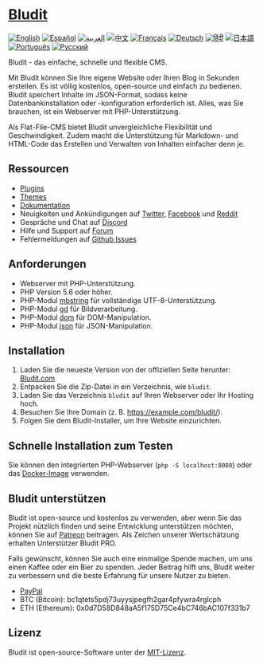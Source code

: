# [Bludit](https://www.bludit.com/de/)

[![English](https://img.shields.io/badge/Language-English-blue.svg)](README.md)
[![Español](https://img.shields.io/badge/Language-Español-green.svg)](README.es.md)
[![العربية](https://img.shields.io/badge/Language-العربية-yellow.svg)](README.ar.md)
[![中文](https://img.shields.io/badge/Language-中文-red.svg)](README.zh.md)
[![Français](https://img.shields.io/badge/Language-Français-purple.svg)](README.fr.md)
[![Deutsch](https://img.shields.io/badge/Language-Deutsch-orange.svg)](README.de.md)
[![हिंदी](https://img.shields.io/badge/Language-हिंदी-lightblue.svg)](README.hi.md)
[![日本語](https://img.shields.io/badge/Language-日本語-pink.svg)](README.ja.md)
[![Português](https://img.shields.io/badge/Language-Português-darkgreen.svg)](README.pt.md)
[![Русский](https://img.shields.io/badge/Language-Русский-cyan.svg)](README.ru.md)

Bludit - das einfache, schnelle und flexible CMS.

Mit Bludit können Sie Ihre eigene Website oder Ihren Blog in Sekunden erstellen. Es ist völlig kostenlos, open-source und einfach zu bedienen. Bludit speichert Inhalte im JSON-Format, sodass keine Datenbankinstallation oder -konfiguration erforderlich ist. Alles, was Sie brauchen, ist ein Webserver mit PHP-Unterstützung.

Als Flat-File-CMS bietet Bludit unvergleichliche Flexibilität und Geschwindigkeit. Zudem macht die Unterstützung für Markdown- und HTML-Code das Erstellen und Verwalten von Inhalten einfacher denn je.

## Ressourcen

- [Plugins](https://plugins.bludit.com)
- [Themes](https://themes.bludit.com)
- [Dokumentation](https://docs.bludit.com)
- Neuigkeiten und Ankündigungen auf [Twitter](https://twitter.com/bludit), [Facebook](https://www.facebook.com/bluditcms) und [Reddit](https://www.reddit.com/r/bludit/)
- Gespräche und Chat auf [Discord](https://discord.gg/CFaXEdZWds)
- Hilfe und Support auf [Forum](https://forum.bludit.org)
- Fehlermeldungen auf [Github Issues](https://github.com/bludit/bludit/issues)

## Anforderungen

- Webserver mit PHP-Unterstützung.
- PHP Version 5.6 oder höher.
- PHP-Modul [mbstring](http://php.net/manual/en/book.mbstring.php) für vollständige UTF-8-Unterstützung.
- PHP-Modul [gd](http://php.net/manual/en/book.image.php) für Bildverarbeitung.
- PHP-Modul [dom](http://php.net/manual/en/book.dom.php) für DOM-Manipulation.
- PHP-Modul [json](http://php.net/manual/en/book.json.php) für JSON-Manipulation.

## Installation

1. Laden Sie die neueste Version von der offiziellen Seite herunter: [Bludit.com](https://www.bludit.com/de/)
2. Entpacken Sie die Zip-Datei in ein Verzeichnis, wie `bludit`.
3. Laden Sie das Verzeichnis `bludit` auf Ihren Webserver oder Ihr Hosting hoch.
4. Besuchen Sie Ihre Domain (z. B. https://example.com/bludit/).
5. Folgen Sie dem Bludit-Installer, um Ihre Website einzurichten.

## Schnelle Installation zum Testen

Sie können den integrierten PHP-Webserver (`php -S localhost:8000`) oder das [Docker-Image](https://hub.docker.com/r/bludit/docker/) verwenden.

## Bludit unterstützen

Bludit ist open-source und kostenlos zu verwenden, aber wenn Sie das Projekt nützlich finden und seine Entwicklung unterstützen möchten, können Sie auf [Patreon](https://www.patreon.com/bePatron?c=921115&rid=2458860) beitragen. Als Zeichen unserer Wertschätzung erhalten Unterstützer Bludit PRO.

Falls gewünscht, können Sie auch eine einmalige Spende machen, um uns einen Kaffee oder ein Bier zu spenden. Jeder Beitrag hilft uns, Bludit weiter zu verbessern und die beste Erfahrung für unsere Nutzer zu bieten.

- [PayPal](https://www.paypal.me/bludit/10)
- BTC (Bitcoin): bc1qtets5pdj73uyysjpegfh2gar4pfywra4rglcph
- ETH (Ethereum): 0x0d7D58D848aA5f175D75Ce4bC746bAC107f331b7

## Lizenz

Bludit ist open-source-Software unter der [MIT-Lizenz](https://tldrlegal.com/license/mit-license).
